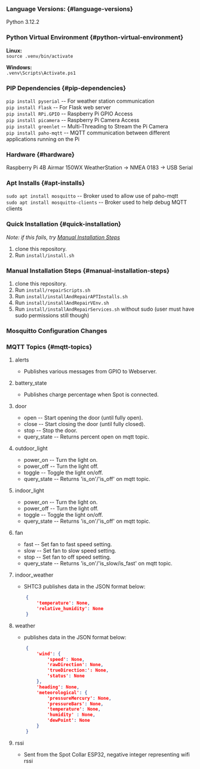 ### Language Versions: {#language-versions}
Python 3.12.2

### Python Virtual Environment {#python-virtual-environment}
**Linux:**  
`source .venv/bin/activate`  

**Windows:**  
`.venv\Scripts\Activate.ps1`

### PIP Dependencies {#pip-dependencies}
`pip install pyserial` -- For weather station communication  
`pip install Flask` -- For Flask web server  
`pip install RPi.GPIO` -- Raspberry Pi GPIO Access  
`pip install picamera` -- Raspberry Pi Camera Access  
`pip install greenlet` -- Multi-Threading to Stream the Pi Camera  
`pip install paho-mqtt` -- MQTT communication between different applications running on the Pi

### Hardware {#hardware}
Raspberry Pi 4B
Airmar 150WX WeatherStation → NMEA 0183 → USB Serial

### Apt Installs {#apt-installs}
`sudo apt install mosquitto` -- Broker used to allow use of paho-mqtt  
`sudo apt install mosquitto-clients` -- Broker used to help debug MQTT clients

### Quick Installation {#quick-installation}
*Note: if this fails, try [Manual Installation Steps](#manual-installation-steps)*  
1. clone this repository.
2. Run `install/install.sh`

### Manual Installation Steps {#manual-installation-steps}
1. clone this repository.
2. Run `install/repairScripts.sh`
3. Run `install/installAndRepairAPTInstalls.sh`
4. Run `install/installAndRepairVEnv.sh`
5. Run `install/installAndRepairServices.sh` without sudo (user must have sudo permissions still though)


### Mosquitto Configuration Changes


### MQTT Topics {#mqtt-topics}

1. alerts 
    - Publishes various messages from GPIO to Webserver.

2. battery_state
    - Publishes charge percentage when Spot is connected.

3. door
    - open -- Start opening the door (until fully open).
    - close -- Start closing the door (until fully closed).
    - stop -- Stop the door.
    - query_state -- Returns percent open on mqtt topic.

4. outdoor_light
    - power_on -- Turn the light on.
    - power_off -- Turn the light off.
    - toggle -- Toggle the light on/off.
    - query_state -- Returns 'is_on'/'is_off' on mqtt topic.

5. indoor_light
    - power_on -- Turn the light on.
    - power_off -- Turn the light off.
    - toggle -- Toggle the light on/off.
    - query_state -- Returns 'is_on'/'is_off' on mqtt topic.

6. fan
    - fast -- Set fan to fast speed setting.
    - slow -- Set fan to slow speed setting.
    - stop -- Set fan to off speed setting.
    - query_state -- Returns 'is_on'/'is_slow/is_fast' on mqtt topic.

7. indoor_weather
    - SHTC3 publishes data in the JSON format below:  
    ```json
        {
            'temperature': None,
            'relative_humidity': None
        }
    ```

8. weather
    - publishes data in the JSON format below:  
    ```json
        {
            'wind': {
                'speed': None,
                'rawDirection': None,
                'trueDirection:': None,
                'status': None
            },
            'heading': None,
            'meteorological': {
                'pressureMercury': None,
                'pressureBars': None,
                'temperature': None,
                'humidity' : None,
                'dewPoint': None
            }
        }
    ```

9. rssi
    - Sent from the Spot Collar ESP32, negative integer representing wifi rssi




